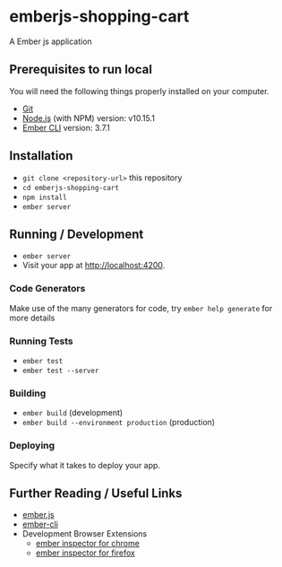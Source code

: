 # emberjs-shopping-cart
A Ember js application

## Prerequisites to run local

You will need the following things properly installed on your computer.

* [Git](http://git-scm.com/)
* [Node.js](http://nodejs.org/) (with NPM) version: v10.15.1
* [Ember CLI](http://www.ember-cli.com/) version: 3.7.1

## Installation

* `git clone <repository-url>` this repository
* `cd emberjs-shopping-cart`
* `npm install`
* `ember server`

## Running / Development

* `ember server`
* Visit your app at [http://localhost:4200](http://localhost:4200).

### Code Generators

Make use of the many generators for code, try `ember help generate` for more details

### Running Tests

* `ember test`
* `ember test --server`

### Building

* `ember build` (development)
* `ember build --environment production` (production)

### Deploying

Specify what it takes to deploy your app.

## Further Reading / Useful Links

* [ember.js](http://emberjs.com/)
* [ember-cli](http://www.ember-cli.com/)
* Development Browser Extensions
  * [ember inspector for chrome](https://chrome.google.com/webstore/detail/ember-inspector/bmdblncegkenkacieihfhpjfppoconhi)
  * [ember inspector for firefox](https://addons.mozilla.org/en-US/firefox/addon/ember-inspector/)
  